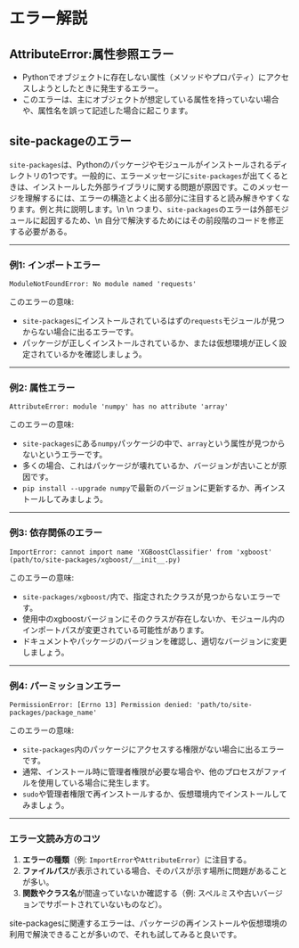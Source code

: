 # エラー解説
## AttributeError:属性参照エラー
- Pythonでオブジェクトに存在しない属性（メソッドやプロパティ）にアクセスしようとしたときに発生するエラー。
- このエラーは、主にオブジェクトが想定している属性を持っていない場合や、属性名を誤って記述した場合に起こります。

## site-packageのエラー
`site-packages`は、Pythonのパッケージやモジュールがインストールされるディレクトリの1つです。一般的に、エラーメッセージに`site-packages`が出てくるときは、インストールした外部ライブラリに関する問題が原因です。このメッセージを理解するには、エラーの構造とよく出る部分に注目すると読み解きやすくなります。例と共に説明します。\n
\n
つまり、`site-packages`のエラーは外部モジュールに起因するため、\n
自分で解決するためにはその前段階のコードを修正する必要がある。

---

### 例1: インポートエラー
```plaintext
ModuleNotFoundError: No module named 'requests'
```

このエラーの意味:
- `site-packages`にインストールされているはずの`requests`モジュールが見つからない場合に出るエラーです。
- パッケージが正しくインストールされているか、または仮想環境が正しく設定されているかを確認しましょう。

---

### 例2: 属性エラー
```plaintext
AttributeError: module 'numpy' has no attribute 'array'
```

このエラーの意味:
- `site-packages`にある`numpy`パッケージの中で、`array`という属性が見つからないというエラーです。
- 多くの場合、これはパッケージが壊れているか、バージョンが古いことが原因です。
- `pip install --upgrade numpy`で最新のバージョンに更新するか、再インストールしてみましょう。

---

### 例3: 依存関係のエラー
```plaintext
ImportError: cannot import name 'XGBoostClassifier' from 'xgboost' (path/to/site-packages/xgboost/__init__.py)
```

このエラーの意味:
- `site-packages/xgboost/`内で、指定されたクラスが見つからないエラーです。
- 使用中のxgboostバージョンにそのクラスが存在しないか、モジュール内のインポートパスが変更されている可能性があります。
- ドキュメントやパッケージのバージョンを確認し、適切なバージョンに変更しましょう。

---

### 例4: パーミッションエラー
```plaintext
PermissionError: [Errno 13] Permission denied: 'path/to/site-packages/package_name'
```

このエラーの意味:
- `site-packages`内のパッケージにアクセスする権限がない場合に出るエラーです。
- 通常、インストール時に管理者権限が必要な場合や、他のプロセスがファイルを使用している場合に発生します。
- `sudo`や管理者権限で再インストールするか、仮想環境内でインストールしてみましょう。

---

### エラー文読み方のコツ
1. **エラーの種類**（例: `ImportError`や`AttributeError`）に注目する。
2. **ファイルパス**が表示されている場合、そのパスが示す場所に問題があることが多い。
3. **関数やクラス名**が間違っていないか確認する（例: スペルミスや古いバージョンでサポートされていないものなど）。

site-packagesに関連するエラーは、パッケージの再インストールや仮想環境の利用で解決できることが多いので、それも試してみると良いです。

